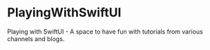 # PlayingWithSwiftUI
Playing with SwiftUI - A space to have fun with tutorials from various channels and blogs.
